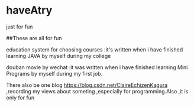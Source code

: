 # haveAtry
just for fun

##These are all for fun

education system  for choosing courses  :it's written when i have finished learning JAVA by myself  during my college

douban movie by wechat :it was written when i have finished learning  Mini Programs by myself during my first job.



There  also be one blog https://blog.csdn.net/ClaireEchizenKagura ,recording my views about someting ,especially for programming.Also ,it is only  for  fun
